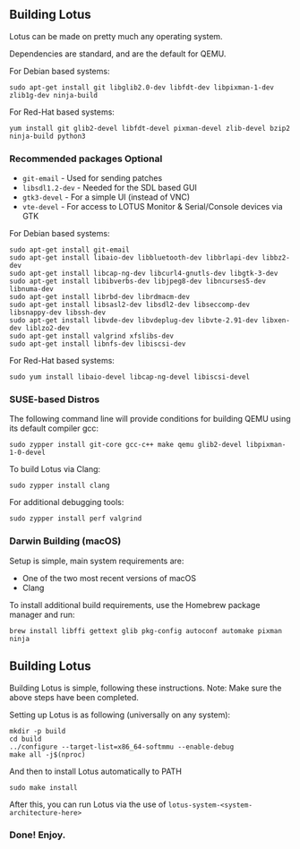 ## Building Lotus

Lotus can be made on pretty much any operating system.

Dependencies are standard, and are the default for QEMU.

For Debian based systems:

```shell
sudo apt-get install git libglib2.0-dev libfdt-dev libpixman-1-dev zlib1g-dev ninja-build
```

For Red-Hat based systems:

```shell
yum install git glib2-devel libfdt-devel pixman-devel zlib-devel bzip2 ninja-build python3
```

### Recommended packages **Optional**

 - `git-email` - Used for sending patches
 - `libsdl1.2-dev` - Needed for the SDL based GUI
 - `gtk3-devel` - For a simple UI (instead of VNC)
 - `vte-devel` - For access to LOTUS Monitor & Serial/Console devices via GTK

For Debian based systems:

 ```shell
sudo apt-get install git-email
sudo apt-get install libaio-dev libbluetooth-dev libbrlapi-dev libbz2-dev
sudo apt-get install libcap-ng-dev libcurl4-gnutls-dev libgtk-3-dev
sudo apt-get install libibverbs-dev libjpeg8-dev libncurses5-dev libnuma-dev
sudo apt-get install librbd-dev librdmacm-dev
sudo apt-get install libsasl2-dev libsdl2-dev libseccomp-dev libsnappy-dev libssh-dev
sudo apt-get install libvde-dev libvdeplug-dev libvte-2.91-dev libxen-dev liblzo2-dev
sudo apt-get install valgrind xfslibs-dev
sudo apt-get install libnfs-dev libiscsi-dev
```

For Red-Hat based systems:

```shell
sudo yum install libaio-devel libcap-ng-devel libiscsi-devel
```

### SUSE-based Distros

The following command line will provide conditions for building QEMU using its default compiler gcc:

```shell
sudo zypper install git-core gcc-c++ make qemu glib2-devel libpixman-1-0-devel
```

To build Lotus via Clang:

```shell
sudo zypper install clang
```

For additional debugging tools:

```shell
sudo zypper install perf valgrind
```

### Darwin Building (macOS)

Setup is simple, main system requirements are:

 - One of the two most recent versions of macOS
 - Clang

To install additional build requirements, use the Homebrew package manager and run:

```shell
brew install libffi gettext glib pkg-config autoconf automake pixman ninja
```

## Building Lotus

Building Lotus is simple, following these instructions. Note: Make sure the above steps have been completed.

Setting up Lotus is as following (universally on any system):

```shell
mkdir -p build
cd build
../configure --target-list=x86_64-softmmu --enable-debug
make all -j$(nproc)
```

And then to install Lotus automatically to PATH

```shell
sudo make install
```

After this, you can run Lotus via the use of `lotus-system-<system-architecture-here>`

### Done! Enjoy.